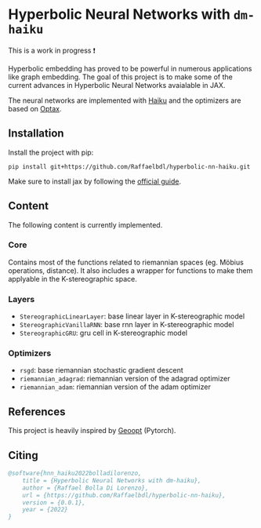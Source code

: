 # Hyperbolic Neural Networks with `dm-haiku`

This is a work in progress ❗

Hyperbolic embedding has proved to be powerful in numerous applications like graph embedding. The goal of this project is to make some of the current advances in Hyperbolic Neural Networks avaialable in JAX.

The neural networks are implemented with [Haiku](https://github.com/deepmind/dm-haiku) and the optimizers are based on [Optax](https://github.com/deepmind/optax).

## Installation 

Install the project with pip:
```
pip install git+https://github.com/Raffaelbdl/hyperbolic-nn-haiku.git
```

Make sure to install jax by following the [official guide](https://github.com/google/jax#installation).

## Content
The following content is currently implemented.

### Core
Contains most of the functions related to riemannian spaces (eg. Möbius operations, distance).
It also includes a wrapper for functions to make them applyable in the K-stereographic space.

### Layers
* `StereographicLinearLayer`: base linear layer in K-stereographic model
* `StereographicVanillaRNN`: base rnn layer in K-stereographic model
* `StereographicGRU`: gru cell in K-stereographic model

### Optimizers
* `rsgd`: base riemannian stochastic gradient descent
* `riemannian_adagrad`: riemannian version of the adagrad optimizer
* `riemannian_adam`: riemannian version of the adam optimizer

## References
This project is heavily inspired by [Geoopt](https://github.com/geoopt/geoopt) (Pytorch).

## Citing 

```bibtex
@software{hnn_haiku2022bolladilorenzo,
    title = {Hyperbolic Neural Networks with dm-haiku},
    author = {Raffael Bolla Di Lorenzo},
    url = {https://github.com/Raffaelbdl/hyperbolic-nn-haiku},
    version = {0.0.1},
    year = {2022}
}
```